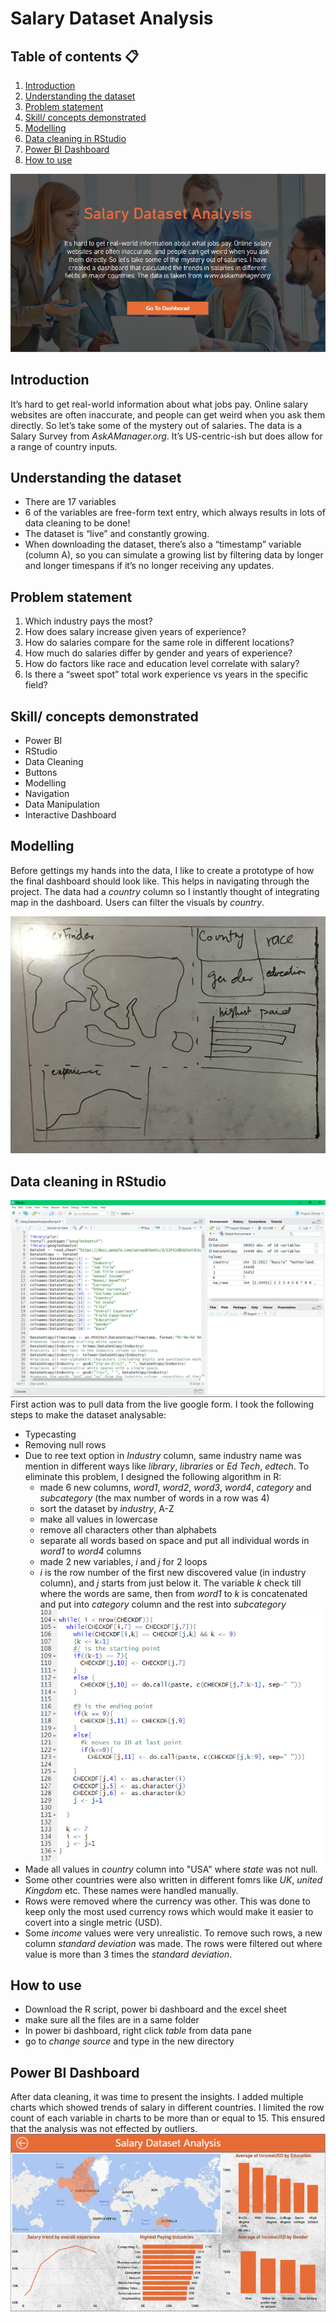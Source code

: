 # Salary Dataset Analysis
## Table of contents :clipboard:
1. [Introduction](https://github.com/masudsajid/Salary-Dataset-Analysis#introduction)
3. [Understanding the dataset](https://github.com/masudsajid/Salary-Dataset-Analysis#understanding-the-dataset)
4. [Problem statement](https://github.com/masudsajid/Salary-Dataset-Analysis#problem-statement)
5. [Skill/ concepts demonstrated](https://github.com/masudsajid/Salary-Dataset-Analysis#skill-concepts-demonstrated)
6. [Modelling](https://github.com/masudsajid/Salary-Dataset-Analysis#modelling)
7. [Data cleaning in RStudio](https://github.com/masudsajid/Salary-Dataset-Analysis#data-cleaning-in-rstudio)
8. [Power BI Dashboard](https://github.com/masudsajid/Salary-Dataset-Analysis#power-bi-dashboard)
9. [How to use](https://github.com/masudsajid/Salary-Dataset-Analysis#how-to-use)

![](mainpage.PNG)

## Introduction
It’s hard to get real-world information about what jobs pay. Online salary websites are often inaccurate, and people can get weird when you ask them directly.
So let’s take some of the mystery out of salaries. The data is a Salary Survey from _AskAManager.org_. It’s US-centric-ish but does allow for a range of country inputs.

## Understanding the dataset
- There are 17 variables
- 6 of the variables are free-form text entry, which always results in lots of data cleaning to be done!
- The dataset is “live” and constantly growing.
- When downloading the dataset, there’s also a “timestamp” variable (column A), so you can simulate a growing list by filtering data by longer and longer timespans if it’s no longer receiving any updates.

## Problem statement
1. Which industry pays the most?
2. How does salary increase given years of experience?
3. How do salaries compare for the same role in different locations?
4. How much do salaries differ by gender and years of experience?
5. How do factors like race and education level correlate with salary?
6. Is there a “sweet spot” total work experience vs years in the specific field?

## Skill/ concepts demonstrated
- Power BI
- RStudio
- Data Cleaning
- Buttons
- Modelling
- Navigation
- Data Manipulation
- Interactive Dashboard

## Modelling
Before gettings my hands into the data, I like to create a prototype of how the final dashboard should look like. This helps in navigating through the project. The data had a _country_ column so I instantly thought of integrating map in the dashboard. Users can filter the visuals by _country_.

![](dashboardmodel.jpg)

## Data cleaning in RStudio
![](datacleaning.PNG)
First action was to pull data from the live google form. I took the following steps to make the dataset analysable:
- Typecasting
- Removing null rows
- Due to ree text option in _Industry_ column, same industry name was mention in different ways like _library_, _libraries_ or _Ed Tech_, _edtech_. To eliminate this problem, I designed the following algorithm in R:
  - made 6 new columns, _word1_, _word2_, _word3_, _word4_, _category_ and _subcategory_ (the max number of words in a row was 4)
  - sort the dataset by _industry_, A-Z
  - make all values in lowercase
  - remove all characters other than alphabets
  - separate all words based on space and put all individual words in _word1_ to _word4_ columns
  - made 2 new variables, _i_ and _j_ for 2 loops
  - _i_ is the row number of the first new discovered value (in industry column), and _j_ starts from just below it. The variable _k_ check till where the words are same, then from _word1_ to _k_ is concatenated and put into _category_ column and the rest into _subcategory_
  ![](industryalgo.png)
- Made all values in _country_ column into "USA" where _state_ was not null.
- Some other countries were also written in different fomrs like _UK_, _united Kingdom_ etc. These names were handled manually.
- Rows were removed where the currency was other. This was done to keep only the most used currency rows which would make it easier to covert into a single metric (USD).
- Some _income_ values were very unrealistic. To remove such rows, a new column _standard deviation_ was made. The rows were filtered out where value is more than 3 times the _standard deviation_.

## How to use
- Download the R script, power bi dashboard and the excel sheet
- make sure all the files are in a same folder
- In power bi dashboard, right click _table_ from data pane
- go to _change source_ and type in the new directory

## Power BI Dashboard
After data cleaning, it was time to present the insights. I added multiple charts which showed trends of salary in different countries. I limited the row count of each variable in charts to be more than or equal to 15. This ensured that the analysis was not effected by outliers.
![](dashboard.PNG)
